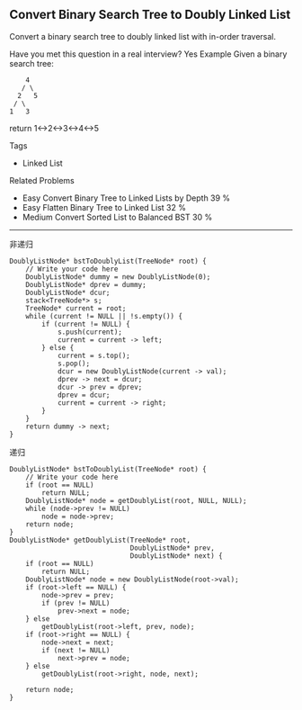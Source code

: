## Convert Binary Search Tree to Doubly Linked List  ##

Convert a binary search tree to doubly linked list with in-order traversal.

Have you met this question in a real interview? Yes
Example
Given a binary search tree:

	    4
	   / \
	  2   5
	 / \
	1   3
return 1<->2<->3<->4<->5

Tags 

- Linked List

Related Problems 

- Easy Convert Binary Tree to Linked Lists by Depth 39 %
- Easy Flatten Binary Tree to Linked List 32 %
- Medium Convert Sorted List to Balanced BST 30 %

----------
非递归

	DoublyListNode* bstToDoublyList(TreeNode* root) {
	    // Write your code here
	    DoublyListNode* dummy = new DoublyListNode(0);
	    DoublyListNode* dprev = dummy;
	    DoublyListNode* dcur;
	    stack<TreeNode*> s;
	    TreeNode* current = root;
	    while (current != NULL || !s.empty()) {
	        if (current != NULL) {
	            s.push(current);
	            current = current -> left;
	        } else {
	            current = s.top();
	            s.pop();
	            dcur = new DoublyListNode(current -> val);
	            dprev -> next = dcur;
	            dcur -> prev = dprev;
	            dprev = dcur;
	            current = current -> right;
	        }
	    }
	    return dummy -> next;
	}
递归

	DoublyListNode* bstToDoublyList(TreeNode* root) {
	    // Write your code here
	    if (root == NULL)
	        return NULL;
	    DoublyListNode* node = getDoublyList(root, NULL, NULL);
	    while (node->prev != NULL)
	        node = node->prev;
	    return node;
	}
	DoublyListNode* getDoublyList(TreeNode* root,
	                              DoublyListNode* prev,
	                              DoublyListNode* next) {
	    if (root == NULL)
	        return NULL;
	    DoublyListNode* node = new DoublyListNode(root->val);
	    if (root->left == NULL) {
	        node->prev = prev;
	        if (prev != NULL)
	            prev->next = node;
	    } else
	        getDoublyList(root->left, prev, node);
	    if (root->right == NULL) {
	        node->next = next;
	        if (next != NULL)
	            next->prev = node;
	    } else
	        getDoublyList(root->right, node, next);
	
	    return node;
	}